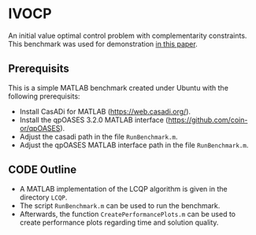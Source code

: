 # IVOCP
An initial value optimal control problem with complementarity constraints.
This benchmark was used for demonstration [in this paper](https://arxiv.org/abs/2103.05965).

## Prerequisits
This is a simple MATLAB benchmark created under Ubuntu with the following prerequisits:

- Install CasADi for MATLAB (https://web.casadi.org/).
- Install the qpOASES 3.2.0 MATLAB interface (https://github.com/coin-or/qpOASES).
- Adjust the casadi path in the file `RunBenchmark.m`.
- Adjust the qpOASES MATLAB interface path in the file `RunBenchmark.m`.

## CODE Outline
- A MATLAB implementation of the LCQP algorithm is given in the directory `LCQP`.
- The script `RunBenchmark.m` can be used to run the benchmark.
- Afterwards, the function `CreatePerformancePlots.m` can be used to create performance plots regarding time and solution quality.

